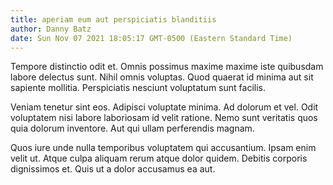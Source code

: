 ```yaml
---
title: aperiam eum aut perspiciatis blanditiis
author: Danny Batz
date: Sun Nov 07 2021 18:05:17 GMT-0500 (Eastern Standard Time)
---
```

Tempore distinctio odit et. Omnis possimus maxime maxime iste quibusdam labore delectus sunt. Nihil omnis voluptas. Quod quaerat id minima aut sit sapiente mollitia. Perspiciatis nesciunt voluptatum sunt facilis.

 Veniam tenetur sint eos. Adipisci voluptate minima. Ad dolorum et vel. Odit voluptatem nisi labore laboriosam id velit ratione. Nemo sunt veritatis quos quia dolorum inventore. Aut qui ullam perferendis magnam.

 Quos iure unde nulla temporibus voluptatem qui accusantium. Ipsam enim velit ut. Atque culpa aliquam rerum atque dolor quidem. Debitis corporis dignissimos et. Quis ut a dolor accusamus ea aut.